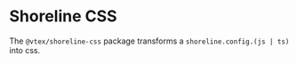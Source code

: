 # Shoreline CSS

The `@vtex/shoreline-css` package transforms a `shoreline.config.(js | ts)` into css.
